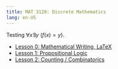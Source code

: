 ```yaml
---
title: MAT 3120: Discrete Mathematics
lang: en-US
---
```


Testing $\forall x \exists y \: (f(x) = y)$.

* [Lesson 0: Mathematical Writing, LaTeX](lesson0.html)
* [Lesson 1: Propositional Logic](lesson1.html)
* [Lesson 2: Counting / Combinatorics](lesson2.html)
